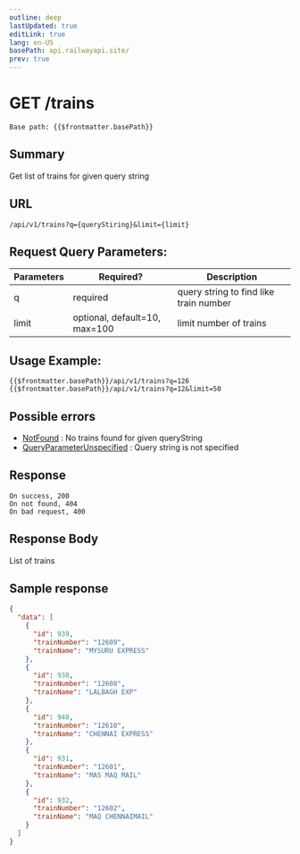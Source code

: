 ```yaml
---
outline: deep
lastUpdated: true
editLink: true
lang: en-US
basePath: api.railwayapi.site/
prev: true
---
```


# GET /trains

    Base path: {{$frontmatter.basePath}}

## Summary

Get list of trains for given query string

## URL

`/api/v1/trains?q={queryStiring}&limit={limit}`

## Request Query Parameters:

| Parameters | Required?                     | Description                            |
| ---------- | ----------------------------- | -------------------------------------- |
| q          | required                      | query string to find like train number |
| limit      | optional, default=10, max=100 | limit number of trains                 |

## Usage Example:

    {{$frontmatter.basePath}}/api/v1/trains?q=126
    {{$frontmatter.basePath}}/api/v1/trains?q=12&limit=50

## Possible errors

- [NotFound](../errorcodes#NotFound) : No trains found for given queryString
- [QueryParameterUnspecified](../errorcodes#QueryParameterUnspecified) : Query
  string is not specified

## Response

    On success, 200
    On not found, 404
    On bad request, 400

## Response Body

List of trains

## Sample response

```json
{
  "data": [
    {
      "id": 939,
      "trainNumber": "12609",
      "trainName": "MYSURU EXPRESS"
    },
    {
      "id": 938,
      "trainNumber": "12608",
      "trainName": "LALBAGH EXP"
    },
    {
      "id": 940,
      "trainNumber": "12610",
      "trainName": "CHENNAI EXPRESS"
    },
    {
      "id": 931,
      "trainNumber": "12601",
      "trainName": "MAS MAQ MAIL"
    },
    {
      "id": 932,
      "trainNumber": "12602",
      "trainName": "MAQ CHENNAIMAIL"
    }
  ]
}
```
